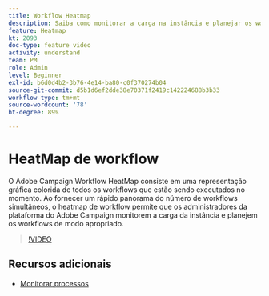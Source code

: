 ```yaml
---
title: Workflow Heatmap
description: Saiba como monitorar a carga na instância e planejar os workflows de acordo.
feature: Heatmap
kt: 2093
doc-type: feature video
activity: understand
team: PM
role: Admin
level: Beginner
exl-id: b6d0d4b2-3b76-4e14-ba80-c0f370274b04
source-git-commit: d5b1d6ef2dde38e70371f2419c142224688b3b33
workflow-type: tm+mt
source-wordcount: '78'
ht-degree: 89%

---
```


# HeatMap de workflow

O Adobe Campaign Workflow HeatMap consiste em uma representação gráfica colorida de todos os workflows que estão sendo executados no momento. Ao fornecer um rápido panorama do número de workflows simultâneos, o heatmap de workflow permite que os administradores da plataforma do Adobe Campaign monitorem a carga da instância e planejem os workflows de modo apropriado.

>[!VIDEO](https://video.tv.adobe.com/v/25558?quality=12)

## Recursos adicionais

* [Monitorar processos](https://experienceleague.adobe.com/docs/campaign-classic/using/monitoring-campaign-classic/production-procedures/monitoring-processes.html)
